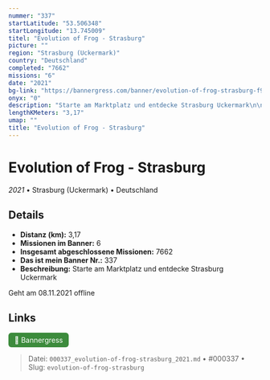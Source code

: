 ```yaml
---
nummer: "337"
startLatitude: "53.506348"
startLongitude: "13.745009"
titel: "Evolution of Frog - Strasburg"
picture: ""
region: "Strasburg (Uckermark)"
country: "Deutschland"
completed: "7662"
missions: "6"
date: "2021"
bg-link: "https://bannergress.com/banner/evolution-of-frog-strasburg-f93f"
onyx: "0"
description: "Starte am Marktplatz und entdecke Strasburg Uckermark\n\nGeht am 08.11.2021 offline"
lengthKMeters: "3,17"
umap: ""
title: "Evolution of Frog - Strasburg"
---
```

# Evolution of Frog - Strasburg

*2021* • Strasburg (Uckermark) • Deutschland



## Details
- **Distanz (km):** 3,17
- **Missionen im Banner:** 6
- **Insgesamt abgeschlossene Missionen:** 7662
- **Das ist mein Banner Nr.:** 337
- **Beschreibung:** Starte am Marktplatz und entdecke Strasburg Uckermark

Geht am 08.11.2021 offline


## Links
<div style="margin-top: 0.5em;">
<a href="https://bannergress.com/banner/evolution-of-frog-strasburg-f93f" target="_blank" style="display:inline-block;margin-right:8px;padding:6px 12px;background-color:#3c8b3c;color:white;text-decoration:none;border-radius:6px;">🔗 Bannergress</a>

</div>


> Datei: `000337_evolution-of-frog-strasburg_2021.md` • #000337 • Slug: `evolution-of-frog-strasburg`
